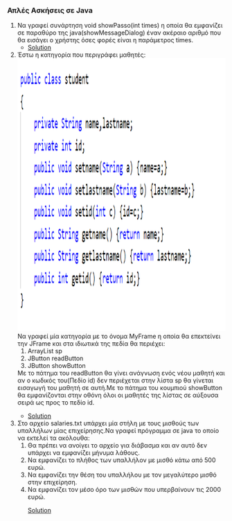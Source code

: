 <html>
<body>
<h3>Απλές Ασκήσεις σε Java</h3>
<ol>
<li>Να γραφεί συνάρτηση void showPasso(int times) η οποία θα εμφανίζει
σε παραθύρο της java(showMessageDialog) έναν ακέραιο αριθμό που θα εισάγει ο χρήστης όσες φορές είναι η παράμετρος times.
<ul>
<li><a href="https://github.com/vasnastos/Page_Images/raw/master/EXERSICE_1.zip">Solution</a></li>
</ul>
   </li>
<li>Έστω η κατηγορία που περιγράφει μαθητές:<br>
<img src="https://github.com/vasnastos/Page_Images/blob/master/src/javasimple2.png" width="1024" height="630"></img>
<br>
Να γραφεί μία κατηγορία με το όνομα MyFrame η οποία θα επεκτείνει την JFrame και στα ιδιωτικά της πεδία θα περιέχει:
   <ol>
   <li>ArrayList <Student> sp</li>
   <li>JButton readButton</li>
   <li>JButton showButton</li>
   </ol>
Με το πάτημα του readButton θα γίνει ανάγνωση ενός νέου μαθητή και αν ο κωδικός του(Πεδίο id) δεν περιέχεται στην λίστα sp θα γίνεται εισαγωγή του μαθητή σε αυτή.Με το πάτημα του κουμπιού showButton θα εμφανίζονται στην οθόνη όλοι οι μαθητές της λίστας σε αύξουσα σειρά ως προς το πεδίο id.</li>
<ul>
<li><a href="https://github.com/vasnastos/Page_Images/raw/master/EXERSICE_2.zip">Solution</a></li>
</ul>
<li>Στο αρχείο salaries.txt υπάρχει μία στήλη με τους μισθούς των υπαλλήλων μίας επιχείρησης.Να γραφεί πρόγραμμα σε java το οποίο να εκτελεί τα ακόλουθα:
<ol>
<li>Θα πρέπει να ανοίγει το αρχείο για διάβασμα και αν αυτό δεν υπάρχει να εμφανίζει μήνυμα λάθους.</li>
<li>Να εμφανίζει το πλήθος των υπαλλήλον με μισθό κάτω από 500 ευρώ.</li>
<li>Να εμφανίζει την θέση του υπαλλήλου με τον μεγαλύτερο μισθό στην επιχείρηση.</li>
<li>Να εμφανίζει τον μέσο όρο των μισθών που υπερβαίνουν τις 2000 ευρώ.</li>
</ol></li>
<ul>
<a href="https://github.com/vasnastos/Page_Images/raw/master/EXERCISE_3.zip">Solution</a></li>
</ul>
</ol>
</body>
</html>
